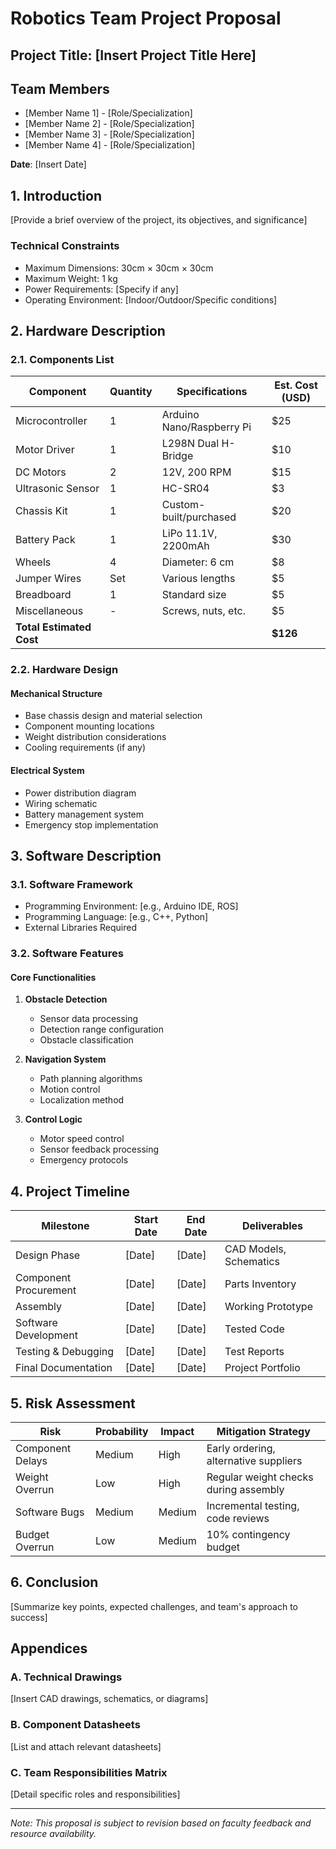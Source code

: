 # Robotics Team Project Proposal

## Project Title: [Insert Project Title Here]

## Team Members
- [Member Name 1] - [Role/Specialization]
- [Member Name 2] - [Role/Specialization]
- [Member Name 3] - [Role/Specialization]
- [Member Name 4] - [Role/Specialization]

**Date**: [Insert Date]

## 1. Introduction
[Provide a brief overview of the project, its objectives, and significance]

### Technical Constraints
- Maximum Dimensions: 30cm × 30cm × 30cm
- Maximum Weight: 1 kg
- Power Requirements: [Specify if any]
- Operating Environment: [Indoor/Outdoor/Specific conditions]

## 2. Hardware Description

### 2.1. Components List

| Component | Quantity | Specifications | Est. Cost (USD) |
|-----------|----------|----------------|-----------------|
| Microcontroller | 1 | Arduino Nano/Raspberry Pi | $25 |
| Motor Driver | 1 | L298N Dual H-Bridge | $10 |
| DC Motors | 2 | 12V, 200 RPM | $15 |
| Ultrasonic Sensor | 1 | HC-SR04 | $3 |
| Chassis Kit | 1 | Custom-built/purchased | $20 |
| Battery Pack | 1 | LiPo 11.1V, 2200mAh | $30 |
| Wheels | 4 | Diameter: 6 cm | $8 |
| Jumper Wires | Set | Various lengths | $5 |
| Breadboard | 1 | Standard size | $5 |
| Miscellaneous | - | Screws, nuts, etc. | $5 |
| **Total Estimated Cost** | | | **$126** |

### 2.2. Hardware Design

#### Mechanical Structure
- Base chassis design and material selection
- Component mounting locations
- Weight distribution considerations
- Cooling requirements (if any)

#### Electrical System
- Power distribution diagram
- Wiring schematic
- Battery management system
- Emergency stop implementation

## 3. Software Description

### 3.1. Software Framework
- Programming Environment: [e.g., Arduino IDE, ROS]
- Programming Language: [e.g., C++, Python]
- External Libraries Required

### 3.2. Software Features

#### Core Functionalities
1. **Obstacle Detection**
   - Sensor data processing
   - Detection range configuration
   - Obstacle classification

2. **Navigation System**
   - Path planning algorithms
   - Motion control
   - Localization method

3. **Control Logic**
   - Motor speed control
   - Sensor feedback processing
   - Emergency protocols

## 4. Project Timeline

| Milestone | Start Date | End Date | Deliverables |
|-----------|------------|----------|--------------|
| Design Phase | [Date] | [Date] | CAD Models, Schematics |
| Component Procurement | [Date] | [Date] | Parts Inventory |
| Assembly | [Date] | [Date] | Working Prototype |
| Software Development | [Date] | [Date] | Tested Code |
| Testing & Debugging | [Date] | [Date] | Test Reports |
| Final Documentation | [Date] | [Date] | Project Portfolio |

## 5. Risk Assessment

| Risk | Probability | Impact | Mitigation Strategy |
|------|------------|--------|---------------------|
| Component Delays | Medium | High | Early ordering, alternative suppliers |
| Weight Overrun | Low | High | Regular weight checks during assembly |
| Software Bugs | Medium | Medium | Incremental testing, code reviews |
| Budget Overrun | Low | Medium | 10% contingency budget |

## 6. Conclusion
[Summarize key points, expected challenges, and team's approach to success]

## Appendices

### A. Technical Drawings
[Insert CAD drawings, schematics, or diagrams]

### B. Component Datasheets
[List and attach relevant datasheets]

### C. Team Responsibilities Matrix
[Detail specific roles and responsibilities]

---
*Note: This proposal is subject to revision based on faculty feedback and resource availability.*
